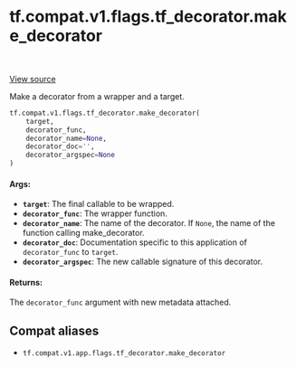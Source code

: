 <div itemscope itemtype="http://developers.google.com/ReferenceObject">
<meta itemprop="name" content="tf.compat.v1.flags.tf_decorator.make_decorator" />
<meta itemprop="path" content="Stable" />
</div>

# tf.compat.v1.flags.tf_decorator.make_decorator

<!-- Insert buttons and diff -->

<table class="tfo-notebook-buttons tfo-api" align="left">
</table>

<a target="_blank" href="/code/stable/tensorflow/python/util/tf_decorator.py">View source</a>



Make a decorator from a wrapper and a target.

``` python
tf.compat.v1.flags.tf_decorator.make_decorator(
    target,
    decorator_func,
    decorator_name=None,
    decorator_doc='',
    decorator_argspec=None
)
```



<!-- Placeholder for "Used in" -->


#### Args:


* <b>`target`</b>: The final callable to be wrapped.
* <b>`decorator_func`</b>: The wrapper function.
* <b>`decorator_name`</b>: The name of the decorator. If `None`, the name of the
  function calling make_decorator.
* <b>`decorator_doc`</b>: Documentation specific to this application of
  `decorator_func` to `target`.
* <b>`decorator_argspec`</b>: The new callable signature of this decorator.


#### Returns:

The `decorator_func` argument with new metadata attached.


## Compat aliases

* `tf.compat.v1.app.flags.tf_decorator.make_decorator`

